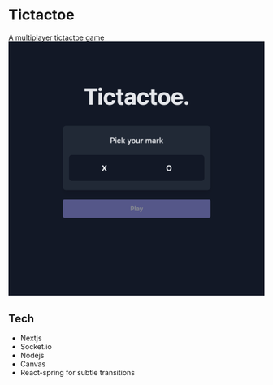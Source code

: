 # Tictactoe

A multiplayer tictactoe game
![game screenshot](https://raw.githubusercontent.com/tobyleye/tictactoe/main/shot1.png)

## Tech

- Nextjs
- Socket.io
- Nodejs
- Canvas
- React-spring for subtle transitions
